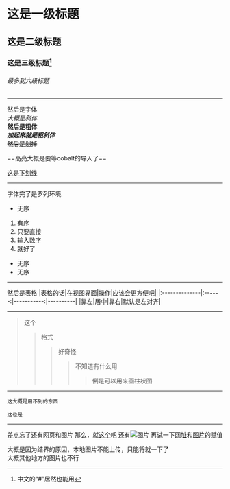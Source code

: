 # 这是一级标题
## 这是二级标题
### 这是三级标题[^footnote1]
###### 最多到六级标题
[^footnote1]:中文的“#”居然也能用

------------
然后是字体  
*大概是斜体*  
**然后是粗体**  
***加起来就是粗斜体***  
~~然后是划掉~~  

==高亮大概是要等cobalt的导入了==  

<u>这是下划线</u>  

-----------------

字体完了是罗列环境

+ 无序
1. 有序
2. 只要直接
4. 输入数字
5. 就好了  
+ 无序
+ 无序

----------------------

然后是表格
|表格的话|在视图界面|操作|应该会更方便吧|
|:--------------|:------:|-----------:|----------|
|靠左|居中|靠右|默认是左对齐|

------------------------
>这个
>>格式
>>>好奇怪
>>>>不知道有什么用
>>>>
>>>>>~~倒是可以用来画柱状图~~

--------------------
`这大概是用不到的东西`

```
这也是
```

-----------------------
差点忘了还有网页和图片
那么，就[这个](https://www.bilibili.com/video/BV1Rp4y1S7j5 "你知道得太多了")吧
还有![图片](https://image.baidu.com/search/detail?ct=503316480&z=0&ipn=d&word=github&step_word=&hs=0&pn=0&spn=0&di=99990&pi=0&rn=1&tn=baiduimagedetail&is=0%2C0&istype=2&ie=utf-8&oe=utf-8&in=&cl=2&lm=-1&st=-1&cs=649373506%2C1467315974&os=2701777315%2C3366845606&simid=3438607941%2C143311694&adpicid=0&lpn=0&ln=1740&fr=&fmq=1597203505437_R&fm=result&ic=&s=undefined&hd=&latest=&copyright=&se=&sme=&tab=0&width=&height=&face=undefined&ist=&jit=&cg=&bdtype=0&oriquery=&objurl=http%3A%2F%2Fbpic.588ku.com%2Felement_origin_min_pic%2F01%2F54%2F84%2F235747390944085.jpg&fromurl=ippr_z2C%24qAzdH3FAzdH3Flafij3t_z%26e3Bv54AzdH3Ff7vwtAzdH3F8cannb08_z%26e3Bip4s&gsm=1&rpstart=0&rpnum=0&islist=&querylist=&force=undefined)
再试一下[网址][wangzhi]和[图片][tupian]的赋值

[wangzhi]:https://www.bilibili.com/video/BV1Rp4y1S7j5	"这是赋值的哦"
[tupian]:https://image.baidu.com/search/detail?ct=503316480&z=0&ipn=d&word=github&step_word=&hs=0&pn=0&spn=0&di=99990&pi=0&rn=1&tn=baiduimagedetail&is=0%2C0&istype=2&ie=utf-8&oe=utf-8&in=&cl=2&lm=-1&st=-1&cs=649373506%2C1467315974&os=2701777315%2C3366845606&simid=3438607941%2C143311694&adpicid=0&lpn=0&ln=1740&fr=&fmq=1597203505437_R&fm=result&ic=&s=undefined&hd=&latest=&copyright=&se=&sme=&tab=0&width=&height=&face=undefined&ist=&jit=&cg=&bdtype=0&oriquery=&objurl=http%3A%2F%2Fbpic.588ku.com%2Felement_origin_min_pic%2F01%2F54%2F84%2F235747390944085.jpg&fromurl=ippr_z2C%24qAzdH3FAzdH3Flafij3t_z%26e3Bv54AzdH3Ff7vwtAzdH3F8cannb08_z%26e3Bip4s&gsm=1&rpstart=0&rpnum=0&islist=&querylist=&force=undefined	"这也是"

大概是因为结界的原因，本地图片不能上传，只能将就一下了  
大概其他地方的图片也不行

